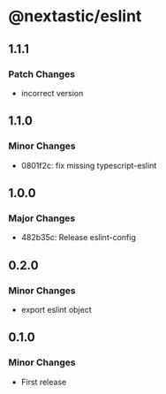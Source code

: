 # @nextastic/eslint

## 1.1.1

### Patch Changes

- incorrect version

## 1.1.0

### Minor Changes

- 0801f2c: fix missing typescript-eslint

## 1.0.0

### Major Changes

- 482b35c: Release eslint-config

## 0.2.0

### Minor Changes

- export eslint object

## 0.1.0

### Minor Changes

- First release
